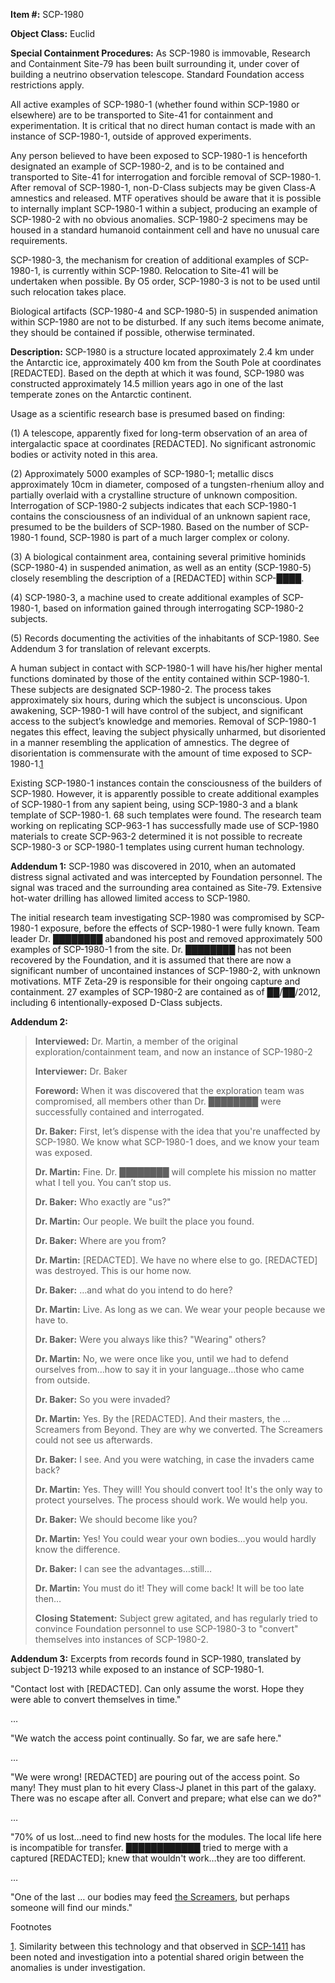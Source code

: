 **Item #:** SCP-1980

**Object Class:** Euclid

**Special Containment Procedures:** As SCP-1980 is immovable, Research and Containment Site-79 has been built surrounding it, under cover of building a neutrino observation telescope. Standard Foundation access restrictions apply.

All active examples of SCP-1980-1 (whether found within SCP-1980 or elsewhere) are to be transported to Site-41 for containment and experimentation. It is critical that no direct human contact is made with an instance of SCP-1980-1, outside of approved experiments.

Any person believed to have been exposed to SCP-1980-1 is henceforth designated an example of SCP-1980-2, and is to be contained and transported to Site-41 for interrogation and forcible removal of SCP-1980-1. After removal of SCP-1980-1, non-D-Class subjects may be given Class-A amnestics and released. MTF operatives should be aware that it is possible to internally implant SCP-1980-1 within a subject, producing an example of SCP-1980-2 with no obvious anomalies. SCP-1980-2 specimens may be housed in a standard humanoid containment cell and have no unusual care requirements.

SCP-1980-3, the mechanism for creation of additional examples of SCP-1980-1, is currently within SCP-1980. Relocation to Site-41 will be undertaken when possible. By O5 order, SCP-1980-3 is not to be used until such relocation takes place.

Biological artifacts (SCP-1980-4 and SCP-1980-5) in suspended animation within SCP-1980 are not to be disturbed. If any such items become animate, they should be contained if possible, otherwise terminated.

**Description:** SCP-1980 is a structure located approximately 2.4 km under the Antarctic ice, approximately 400 km from the South Pole at coordinates \[REDACTED\]. Based on the depth at which it was found, SCP-1980 was constructed approximately 14.5 million years ago in one of the last temperate zones on the Antarctic continent.

Usage as a scientific research base is presumed based on finding:

(1) A telescope, apparently fixed for long-term observation of an area of intergalactic space at coordinates \[REDACTED\]. No significant astronomic bodies or activity noted in this area.

(2) Approximately 5000 examples of SCP-1980-1; metallic discs approximately 10cm in diameter, composed of a tungsten-rhenium alloy and partially overlaid with a crystalline structure of unknown composition. Interrogation of SCP-1980-2 subjects indicates that each SCP-1980-1 contains the consciousness of an individual of an unknown sapient race, presumed to be the builders of SCP-1980. Based on the number of SCP-1980-1 found, SCP-1980 is part of a much larger complex or colony.

(3) A biological containment area, containing several primitive hominids (SCP-1980-4) in suspended animation, as well as an entity (SCP-1980-5) closely resembling the description of a \[REDACTED\] within SCP-████.

(4) SCP-1980-3, a machine used to create additional examples of SCP-1980-1, based on information gained through interrogating SCP-1980-2 subjects.

(5) Records documenting the activities of the inhabitants of SCP-1980. See Addendum 3 for translation of relevant excerpts.

A human subject in contact with SCP-1980-1 will have his/her higher mental functions dominated by those of the entity contained within SCP-1980-1. These subjects are designated SCP-1980-2. The process takes approximately six hours, during which the subject is unconscious. Upon awakening, SCP-1980-1 will have control of the subject, and significant access to the subject’s knowledge and memories. Removal of SCP-1980-1 negates this effect, leaving the subject physically unharmed, but disoriented in a manner resembling the application of amnestics. The degree of disorientation is commensurate with the amount of time exposed to SCP-1980-1.[1](javascript:;)

Existing SCP-1980-1 instances contain the consciousness of the builders of SCP-1980. However, it is apparently possible to create additional examples of SCP-1980-1 from any sapient being, using SCP-1980-3 and a blank template of SCP-1980-1. 68 such templates were found. The research team working on replicating SCP-963-1 has successfully made use of SCP-1980 materials to create SCP-963-2 determined it is not possible to recreate SCP-1980-3 or SCP-1980-1 templates using current human technology.

**Addendum 1:** SCP-1980 was discovered in 2010, when an automated distress signal activated and was intercepted by Foundation personnel. The signal was traced and the surrounding area contained as Site-79. Extensive hot-water drilling has allowed limited access to SCP-1980.

The initial research team investigating SCP-1980 was compromised by SCP-1980-1 exposure, before the effects of SCP-1980-1 were fully known. Team leader Dr. ████████ abandoned his post and removed approximately 500 examples of SCP-1980-1 from the site. Dr. ████████ has not been recovered by the Foundation, and it is assumed that there are now a significant number of uncontained instances of SCP-1980-2, with unknown motivations. MTF Zeta-29 is responsible for their ongoing capture and containment. 27 examples of SCP-1980-2 are contained as of ██/██/2012, including 6 intentionally-exposed D-Class subjects.

**Addendum 2:**

> **Interviewed:** Dr. Martin, a member of the original exploration/containment team, and now an instance of SCP-1980-2  
>   
> **Interviewer:** Dr. Baker  
>   
> **Foreword:** When it was discovered that the exploration team was compromised, all members other than Dr. ████████ were successfully contained and interrogated.  
>   
> **<Begin Log>**  
>   
> **Dr. Baker:** First, let’s dispense with the idea that you're unaffected by SCP-1980. We know what SCP-1980-1 does, and we know your team was exposed.  
>   
> **Dr. Martin:** Fine. Dr. ████████ will complete his mission no matter what I tell you. You can’t stop us.  
>   
> **Dr. Baker:** Who exactly are "us?"  
>   
> **Dr. Martin:** Our people. We built the place you found.  
>   
> **Dr. Baker:** Where are you from?  
>   
> **Dr. Martin:** \[REDACTED\]. We have no where else to go. \[REDACTED\] was destroyed. This is our home now.  
>   
> **Dr. Baker:** …and what do you intend to do here?  
>   
> **Dr. Martin:** Live. As long as we can. We wear your people because we have to.  
>   
> **Dr. Baker:** Were you always like this? "Wearing" others?  
>   
> **Dr. Martin:** No, we were once like you, until we had to defend ourselves from…how to say it in your language…those who came from outside.  
>   
> **Dr. Baker:** So you were invaded?  
>   
> **Dr. Martin:** Yes. By the \[REDACTED\]. And their masters, the … Screamers from Beyond. They are why we converted. The Screamers could not see us afterwards.  
>   
> **Dr. Baker:** I see. And you were watching, in case the invaders came back?  
>   
> **Dr. Martin:** Yes. They will! You should convert too! It's the only way to protect yourselves. The process should work. We would help you.  
>   
> **Dr. Baker:** We should become like you?  
>   
> **Dr. Martin:** Yes! You could wear your own bodies…you would hardly know the difference.  
>   
> **Dr. Baker:** I can see the advantages…still…  
>   
> **Dr. Martin:** You must do it! They will come back! It will be too late then…  
> **<End Log>**  
>   
> **Closing Statement:** Subject grew agitated, and has regularly tried to convince Foundation personnel to use SCP-1980-3 to "convert" themselves into instances of SCP-1980-2.

**Addendum 3:** Excerpts from records found in SCP-1980, translated by subject D-19213 while exposed to an instance of SCP-1980-1.

"Contact lost with \[REDACTED\]. Can only assume the worst. Hope they were able to convert themselves in time."

…

"We watch the access point continually. So far, we are safe here."

…

"We were wrong! \[REDACTED\] are pouring out of the access point. So many! They must plan to hit every Class-J planet in this part of the galaxy. There was no escape after all. Convert and prepare; what else can we do?"

…

"70% of us lost…need to find new hosts for the modules. The local life here is incompatible for transfer. ████████████ tried to merge with a captured \[REDACTED\]; knew that wouldn't work…they are too different.

…

"One of the last … our bodies may feed [the Screamers](/scp-1050), but perhaps someone will find our minds."

Footnotes

[1](javascript:;). Similarity between this technology and that observed in [SCP-1411](/scp-1411) has been noted and investigation into a potential shared origin between the anomalies is under investigation.